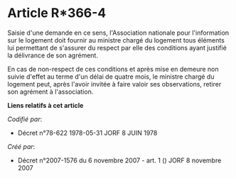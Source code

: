 # Article R*366-4

Saisie d'une demande en ce sens, l'Association nationale pour l'information sur le logement doit fournir au ministre chargé
du logement tous éléments lui permettant de s'assurer du respect par elle des conditions ayant justifié la délivrance de son
agrément.

En cas de non-respect de ces conditions et après mise en demeure non suivie d'effet au terme d'un délai de quatre mois, le
ministre chargé du logement peut, après l'avoir invitée à faire valoir ses observations, retirer son agrément à
l'association.

**Liens relatifs à cet article**

_Codifié par_:

  - Décret n°78-622 1978-05-31 JORF 8 JUIN 1978

_Créé par_:

  - Décret n°2007-1576 du 6 novembre 2007 - art. 1 () JORF 8 novembre 2007

